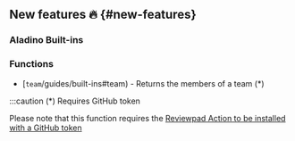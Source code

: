 ## New features :fire: {#new-features}

### Aladino Built-ins

### Functions
- [`team`/guides/built-ins#team) - Returns the members of a team (*)

:::caution (*) Requires GitHub token

Please note that this function requires the [Reviewpad Action to be installed with a GitHub token](getting-started/installation-with-github-token)
